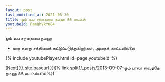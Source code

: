 ```yaml
---
layout: post
last_modified_at: 2021-03-30
title: ஓம் உப சந்தையை நமஹ ௧௧ டைம்ஸ்
youtubeId: PamQhVkY084
---
```

 
 
 ஓம் உப சந்தையை நமஹ  
 
 -  யார் தனது சக்தியைக் கட்டுப்படுத்துகிறார்கள், அதைக் காட்டவில்லை 
 
  
 
  
 
 
 
 
 
 


{% include youtubePlayer.html id=page.youtubeId %}
 
[Next]({{ site.baseurl }}{% link  split1/_posts/2013-09-07-ஓம் பாலா வைத்தே நமஹ ௧௧ டைம்ஸ்.md%})
 
